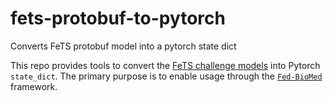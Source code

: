 # fets-protobuf-to-pytorch
Converts FeTS protobuf model into a pytorch state dict

This repo provides tools to convert the [FeTS challenge models](https://github.com/FETS-AI/Front-End) into Pytorch `state_dict`. 
The primary purpose is to enable usage through the [`Fed-BioMed`](https://fedbiomed.org) framework.

